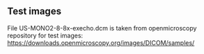 ## Test images
File US-MONO2-8-8x-execho.dcm is taken from openmicroscopy repository for test images: https://downloads.openmicroscopy.org/images/DICOM/samples/